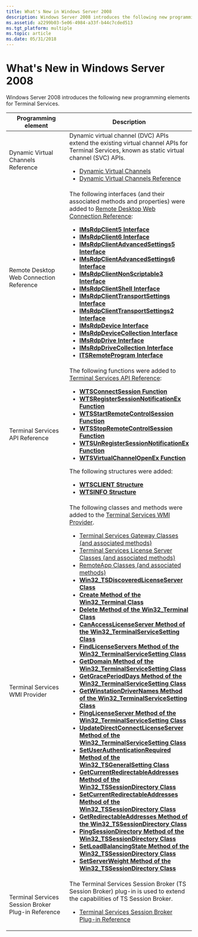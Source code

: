 ```yaml
---
title: What's New in Windows Server 2008
description: Windows Server 2008 introduces the following new programming elements for Terminal Services.
ms.assetid: a2299b03-5e06-4984-a33f-b44c7cded513
ms.tgt_platform: multiple
ms.topic: article
ms.date: 05/31/2018
---
```


# What's New in Windows Server 2008

Windows Server 2008 introduces the following new programming elements for Terminal Services.



<table>
<colgroup>
<col style="width: 50%" />
<col style="width: 50%" />
</colgroup>
<thead>
<tr class="header">
<th>Programming element</th>
<th>Description</th>
</tr>
</thead>
<tbody>
<tr class="odd">
<td>Dynamic Virtual Channels Reference<br/></td>
<td>Dynamic virtual channel (DVC) APIs extend the existing virtual channel APIs for Terminal Services, known as static virtual channel (SVC) APIs.<br/>
<ul>
<li><a href="dynamic-virtual-channels.md">Dynamic Virtual Channels</a></li>
<li><a href="dynamic-virtual-channels-reference.md">Dynamic Virtual Channels Reference</a></li>
</ul></td>
</tr>
<tr class="even">
<td>Remote Desktop Web Connection Reference<br/></td>
<td>The following interfaces (and their associated methods and properties) were added to <a href="remote-desktop-web-connection-reference.md">Remote Desktop Web Connection Reference</a>:<br/>
<ul>
<li><a href="imsrdpclient5.md"><strong>IMsRdpClient5 Interface</strong></a></li>
<li><a href="imsrdpclient6.md"><strong>IMsRdpClient6 Interface</strong></a></li>
<li><a href="imsrdpclientadvancedsettings5.md"><strong>IMsRdpClientAdvancedSettings5 Interface</strong></a></li>
<li><a href="imsrdpclientadvancedsettings6.md"><strong>IMsRdpClientAdvancedSettings6 Interface</strong></a></li>
<li><a href="imsrdpclientnonscriptable3.md"><strong>IMsRdpClientNonScriptable3 Interface</strong></a></li>
<li><a href="imsrdpclientshell.md"><strong>IMsRdpClientShell Interface</strong></a></li>
<li><a href="imsrdpclienttransportsettings.md"><strong>IMsRdpClientTransportSettings Interface</strong></a></li>
<li><a href="imsrdpclienttransportsettings2.md"><strong>IMsRdpClientTransportSettings2 Interface</strong></a></li>
<li><a href="imsrdpdevice.md"><strong>IMsRdpDevice Interface</strong></a></li>
<li><a href="imsrdpdevicecollection.md"><strong>IMsRdpDeviceCollection Interface</strong></a></li>
<li><a href="imsrdpdrive.md"><strong>IMsRdpDrive Interface</strong></a></li>
<li><a href="imsrdpdrivecollection.md"><strong>IMsRdpDriveCollection Interface</strong></a></li>
<li><a href="itsremoteprogram.md"><strong>ITSRemoteProgram Interface</strong></a></li>
</ul></td>
</tr>
<tr class="odd">
<td>Terminal Services API Reference<br/></td>
<td>The following functions were added to <a href="terminal-services-api-reference.md">Terminal Services API Reference</a>:<br/>
<ul>
<li><a href="/windows/desktop/api/Wtsapi32/nf-wtsapi32-wtsconnectsessiona"><strong>WTSConnectSession Function</strong></a></li>
<li><a href="/windows/desktop/api/Wtsapi32/nf-wtsapi32-wtsregistersessionnotificationex"><strong>WTSRegisterSessionNotificationEx Function</strong></a></li>
<li><a href="/windows/desktop/api/Wtsapi32/nf-wtsapi32-wtsstartremotecontrolsessiona"><strong>WTSStartRemoteControlSession Function</strong></a></li>
<li><a href="/windows/desktop/api/Wtsapi32/nf-wtsapi32-wtsstopremotecontrolsession"><strong>WTSStopRemoteControlSession Function</strong></a></li>
<li><a href="/windows/desktop/api/Wtsapi32/nf-wtsapi32-wtsunregistersessionnotificationex"><strong>WTSUnRegisterSessionNotificationEx Function</strong></a></li>
<li><a href="/windows/desktop/api/Wtsapi32/nf-wtsapi32-wtsvirtualchannelopenex"><strong>WTSVirtualChannelOpenEx Function</strong></a></li>
</ul>
The following structures were added:<br/>
<ul>
<li><a href="/windows/desktop/api/Wtsapi32/ns-wtsapi32-wtsclienta"><strong>WTSCLIENT Structure</strong></a></li>
<li><a href="/windows/desktop/api/Wtsapi32/ns-wtsapi32-wtsinfoa"><strong>WTSINFO Structure</strong></a></li>
</ul></td>
</tr>
<tr class="even">
<td>Terminal Services WMI Provider<br/></td>
<td>The following classes and methods were added to the <a href="terminal-services-wmi-provider.md">Terminal Services WMI Provider</a>.<br/>
<ul>
<li><a href="terminal-services-gateway-classes.md">Terminal Services Gateway Classes (and associated methods)</a></li>
<li><a href="terminal-services-license-server-classes.md">Terminal Services License Server Classes (and associated methods)</a></li>
<li><a href="terminal-services-remoteapp-classes.md">RemoteApp Classes (and associated methods)</a></li>
<li><a href="win32-tsdiscoveredlicenseserver.md"><strong>Win32_TSDiscoveredLicenseServer Class</strong></a></li>
<li><a href="create-win32-terminal.md"><strong>Create Method of the Win32_Terminal Class</strong></a></li>
<li><a href="delete-win32-terminal.md"><strong>Delete Method of the Win32_Terminal Class</strong></a></li>
<li><a href="canaccesslicenseserver-win32-terminalservicesetting.md"><strong>CanAccessLicenseServer Method of the Win32_TerminalServiceSetting Class</strong></a></li>
<li><a href="findlicenseservers-win32-terminalservicesetting.md"><strong>FindLicenseServers Method of the Win32_TerminalServiceSetting Class</strong></a></li>
<li><a href="getdomain-win32-terminalservicesetting.md"><strong>GetDomain Method of the Win32_TerminalServiceSetting Class</strong></a></li>
<li><a href="getgraceperioddays-win32-terminalservicesetting.md"><strong>GetGracePeriodDays Method of the Win32_TerminalServiceSetting Class</strong></a></li>
<li><a href="getwinstationdrivernames-win32-terminalservicesetting.md"><strong>GetWinstationDriverNames Method of the Win32_TerminalServiceSetting Class</strong></a></li>
<li><a href="pinglicenseserver-win32-terminalservicesetting.md"><strong>PingLicenseServer Method of the Win32_TerminalServiceSetting Class</strong></a></li>
<li><a href="updatedirectconnectlicenseserver-win32-terminalservicesetting.md"><strong>UpdateDirectConnectLicenseServer Method of the Win32_TerminalServiceSetting Class</strong></a></li>
<li><a href="setuserauthenticationrequired-win32-tsgeneralsetting.md"><strong>SetUserAuthenticationRequired Method of the Win32_TSGeneralSetting Class</strong></a></li>
<li><a href="getcurrentredirectableaddresses-win32-tssessiondirectory.md"><strong>GetCurrentRedirectableAddresses Method of the Win32_TSSessionDirectory Class</strong></a></li>
<li><a href="setcurrentredirectableaddresses-win32-tssessiondirectory.md"><strong>SetCurrentRedirectableAddresses Method of the Win32_TSSessionDirectory Class</strong></a></li>
<li><a href="getredirectableaddresses-win32-tssessiondirectory.md"><strong>GetRedirectableAddresses Method of the Win32_TSSessionDirectory Class</strong></a></li>
<li><a href="pingsessiondirectory-win32-tssessiondirectory.md"><strong>PingSessionDirectory Method of the Win32_TSSessionDirectory Class</strong></a></li>
<li><a href="setloadbalancingstate-win32-tssessiondirectory.md"><strong>SetLoadBalancingState Method of the Win32_TSSessionDirectory Class</strong></a></li>
<li><a href="setserverweight-win32-tssessiondirectory.md"><strong>SetServerWeight Method of the Win32_TSSessionDirectory Class</strong></a></li>
</ul></td>
</tr>
<tr class="odd">
<td>Terminal Services Session Broker Plug-in Reference<br/></td>
<td>The Terminal Services Session Broker (TS Session Broker) plug-in is used to extend the capabilities of TS Session Broker.<br/>
<ul>
<li><a href="https://docs.microsoft.com/windows/desktop/TermServ/terminal-services-virtualization-api-reference">Terminal Services Session Broker Plug-in Reference</a></li>
</ul></td>
</tr>
</tbody>
</table>



 

 

 





